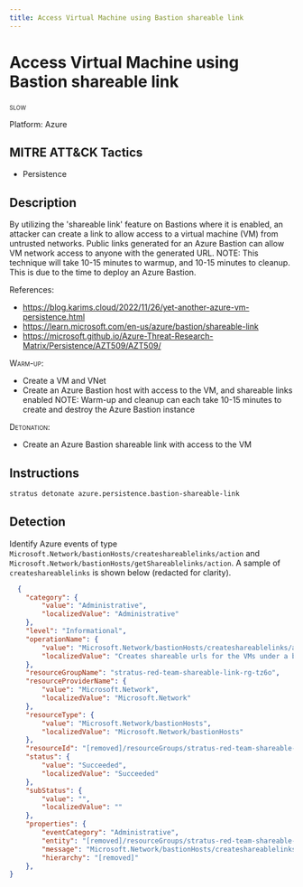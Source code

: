 ```yaml
---
title: Access Virtual Machine using Bastion shareable link
---
```


# Access Virtual Machine using Bastion shareable link

 <span class="smallcaps w3-badge w3-orange w3-round w3-text-sand" title="This attack technique is slow to warm up and cleanup">slow</span> 


Platform: Azure

## MITRE ATT&CK Tactics


- Persistence

## Description


By utilizing the 'shareable link' feature on Bastions where it is enabled, an attacker can create a link to allow access to a virtual machine (VM) from untrusted networks. Public links generated for an Azure Bastion can allow VM network access to anyone with the generated URL.
NOTE: This technique will take 10-15 minutes to warmup, and 10-15 minutes to cleanup. This is due to the time to deploy an Azure Bastion.

References:

- https://blog.karims.cloud/2022/11/26/yet-another-azure-vm-persistence.html
- https://learn.microsoft.com/en-us/azure/bastion/shareable-link
- https://microsoft.github.io/Azure-Threat-Research-Matrix/Persistence/AZT509/AZT509/

<span style="font-variant: small-caps;">Warm-up</span>: 

- Create a VM and VNet
- Create an Azure Bastion host with access to the VM, and shareable links enabled
NOTE: Warm-up and cleanup can each take 10-15 minutes to create and destroy the Azure Bastion instance

<span style="font-variant: small-caps;">Detonation</span>: 

- Create an Azure Bastion shareable link with access to the VM

## Instructions

```bash title="Detonate with Stratus Red Team"
stratus detonate azure.persistence.bastion-shareable-link
```
## Detection

Identify Azure events of type <code>Microsoft.Network/bastionHosts/createshareablelinks/action</code> and <code>Microsoft.Network/bastionHosts/getShareablelinks/action</code>. A sample of <code>createshareablelinks</code> is shown below (redacted for clarity).

```json hl_lines="7"
  {
    "category": {
        "value": "Administrative",
        "localizedValue": "Administrative"
    },
    "level": "Informational",
    "operationName": {
        "value": "Microsoft.Network/bastionHosts/createshareablelinks/action",
        "localizedValue": "Creates shareable urls for the VMs under a bastion and returns the urls"
    },
    "resourceGroupName": "stratus-red-team-shareable-link-rg-tz6o",
    "resourceProviderName": {
        "value": "Microsoft.Network",
        "localizedValue": "Microsoft.Network"
    },
    "resourceType": {
        "value": "Microsoft.Network/bastionHosts",
        "localizedValue": "Microsoft.Network/bastionHosts"
    },
    "resourceId": "[removed]/resourceGroups/stratus-red-team-shareable-link-rg-tz6o/providers/Microsoft.Network/bastionHosts/stratus-red-team-shareable-link-bastion-tz6o",
    "status": {
        "value": "Succeeded",
        "localizedValue": "Succeeded"
    },
    "subStatus": {
        "value": "",
        "localizedValue": ""
    },
    "properties": {
        "eventCategory": "Administrative",
        "entity": "[removed]/resourceGroups/stratus-red-team-shareable-link-rg-tz6o/providers/Microsoft.Network/bastionHosts/stratus-red-team-shareable-link-bastion-tz6o",
        "message": "Microsoft.Network/bastionHosts/createshareablelinks/action",
        "hierarchy": "[removed]"
    },
}
```